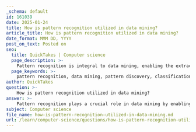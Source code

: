```yaml
---
_schema: default
id: 161039
date: 2025-01-24
title: How is pattern recognition utilized in data mining?
article_title: How is pattern recognition utilized in data mining?
date_format: MMM DD, YYYY
post_on_text: Posted on
seo:
  title: QuickTakes | Computer science
  page_description: >-
    Pattern recognition is integral to data mining, enabling the extraction of valuable patterns from complex datasets through methods like classification, clustering, and integration with machine learning, impacting various domains such as finance and bioinformatics.
  page_keywords: >-
    pattern recognition, data mining, pattern discovery, classification, clustering, machine learning, feature selection, applications, bioinformatics, finance
author: QuickTakes
question: >-
    How is pattern recognition utilized in data mining?
answer: >-
    Pattern recognition plays a crucial role in data mining by enabling the extraction of valuable information and patterns from large and complex datasets. Here are several key aspects of how pattern recognition is utilized in data mining:\n\n1. **Pattern Discovery**: Pattern recognition techniques are essential for discovering patterns within unstructured and heterogeneous data sources. This involves identifying recurring elements or trends that can provide insights into the underlying data. For instance, sequential pattern discovery methods can identify recurring sequences of events or items, which is particularly useful in analyzing customer behavior or predicting future trends.\n\n2. **Classification and Clustering**: In data mining, pattern recognition is used for classification tasks, where the goal is to assign data points to predefined categories based on their features. This can involve statistical pattern recognition, where data is reduced to numerical vectors, or structural pattern recognition, where data is represented in discrete structures like graphs. Clustering, another important technique, groups similar data points together, allowing for the identification of natural groupings within the data.\n\n3. **Machine Learning Integration**: Many machine learning algorithms are designed to automatically discover and exploit patterns in data. For example, neural networks, particularly deep learning models, are capable of learning hierarchical patterns from raw data, which can be applied in various domains such as image recognition, natural language processing, and more. These algorithms mimic human cognitive processes to make predictions or decisions based on the learned patterns.\n\n4. **Applications Across Domains**: Pattern recognition has wide-ranging applications in various fields, including bioinformatics, where it is used to classify proteins based on their structure and sequence. In finance, it helps identify trends and anomalies in financial data, aiding in risk assessment and investment strategies. Additionally, it drives innovations in technology by enabling automation and enhancing data analysis capabilities.\n\n5. **Feature Selection and Data Preprocessing**: Effective pattern recognition also involves feature selection, which is crucial for improving the performance of data mining algorithms. Techniques such as fuzzy logic and genetic algorithms can be employed to refine the features used in pattern recognition, ensuring that the most relevant information is utilized for analysis.\n\nIn summary, pattern recognition is integral to data mining as it facilitates the identification of meaningful patterns and relationships within data, enhances predictive modeling, and supports decision-making processes across various applications.
subject: Computer science
file_name: how-is-pattern-recognition-utilized-in-data-mining.md
url: /learn/computer-science/questions/how-is-pattern-recognition-utilized-in-data-mining
---
```


&nbsp;